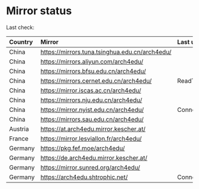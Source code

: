 <script src="./time.js"></script>
# Mirror status
Last check: <script type="text/javascript">localize(1752017125.3239415);</script>

|Country|Mirror|Last update|
|:------|:-----|:----------|
|China|https://mirrors.tuna.tsinghua.edu.cn/arch4edu/|<script type="text/javascript">localize(1751957409);</script>|
|China|https://mirrors.aliyun.com/arch4edu/|<script type="text/javascript">localize(1752000532);</script>|
|China|https://mirrors.bfsu.edu.cn/arch4edu/|<script type="text/javascript">localize(1751957409);</script>|
|China|https://mirrors.cernet.edu.cn/arch4edu/|ReadTimeout|
|China|https://mirror.iscas.ac.cn/arch4edu/|<script type="text/javascript">localize(1751957409);</script>|
|China|https://mirrors.nju.edu.cn/arch4edu/|<script type="text/javascript">localize(1751871003);</script>|
|China|https://mirror.nyist.edu.cn/arch4edu/|ConnectionError|
|China|https://mirrors.sau.edu.cn/arch4edu/|<script type="text/javascript">localize(1752000532);</script>|
|Austria|https://at.arch4edu.mirror.kescher.at/|<script type="text/javascript">localize(1751957409);</script>|
|France|https://mirror.lesviallon.fr/arch4edu/|<script type="text/javascript">localize(1751957409);</script>|
|Germany|https://pkg.fef.moe/arch4edu/|<script type="text/javascript">localize(1751957409);</script>|
|Germany|https://de.arch4edu.mirror.kescher.at/|<script type="text/javascript">localize(1751957409);</script>|
|Germany|https://mirror.sunred.org/arch4edu/|<script type="text/javascript">localize(1751957409);</script>|
|Germany|https://arch4edu.shtrophic.net/|ConnectionError|

<script src="./tablefilter/tablefilter.js"></script>
<script src="./table.js"></script>